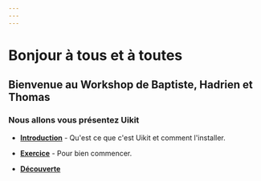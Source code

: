 ```yaml
---
---
---
```


# Bonjour à tous et à toutes

## Bienvenue au Workshop de Baptiste, Hadrien et Thomas

### Nous allons vous présentez Uikit


- __[Introduction](https://docs.google.com/presentation/d/1ePlkLwS9Ew6DiZe_D98PFSBxpbx93JIVX8h5atwk-Dg/edit?usp=sharing)__ - Qu'est ce que c'est Uikit et comment l'installer.

- __[Exercice](./Exercice/README.md)__  - Pour bien commencer.

- __[Découverte](https://getuikit.com/assets/uikit/tests/)__

